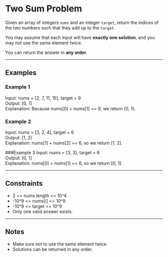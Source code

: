 
# Two Sum Problem

Given an array of integers `nums` and an integer `target`, return the indices of the two numbers such that they add up to the `target`.

You may assume that each input will have **exactly one solution**, and you may not use the same element twice.

You can return the answer in **any order**.

---

## Examples

### Example 1
Input: nums = [2, 7, 11, 15], target = 9  
Output: [0, 1]  
Explanation: Because nums[0] + nums[1] == 9, we return [0, 1].

### Example 2
Input: nums = [3, 2, 4], target = 6  
Output: [1, 2]  
Explanation: nums[1] + nums[2] == 6, so we return [1, 2].

###Example 3
Input: nums = [3, 3], target = 6  
Output: [0, 1]  
Explanation: nums[0] + nums[1] == 6, so we return [0, 1].

---

## Constraints

- 2 <= nums.length <= 10^4  
- -10^9 <= nums[i] <= 10^9  
- -10^9 <= target <= 10^9  
- Only one valid answer exists.

---

## Notes

- Make sure not to use the same element twice.  
- Solutions can be returned in any order.
